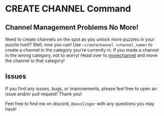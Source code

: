 # CREATE CHANNEL Command

## Channel Management Problems No More!

Need to create channels on the spot as you unlock more puzzles in your puzzle hunt? 
Well, now you can! Use `~createchannel <channel_name>` to create a channel in the
category you're currently in. If you made a channel in the wrong category, not to worry!
Head over to [movechannel](https://github.com/kevslinger/DiscordCipherRace/tree/main/modules/move_channel)
and move the channel to that category!

## Issues

If you find any issues, bugs, or improvements, please feel free to open an issue and/or pull request! Thank you!

Feel free to find me on discord, `@kevslinger` with any questions you may have!